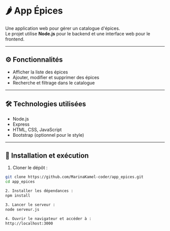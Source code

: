 # 🌶️ App Épices

Une application web pour gérer un catalogue d'épices.  
Le projet utilise **Node.js** pour le backend et une interface web pour le frontend.

---

## ⚙️ Fonctionnalités

- Afficher la liste des épices
- Ajouter, modifier et supprimer des épices
- Recherche et filtrage dans le catalogue

---

## 🛠️ Technologies utilisées

- Node.js  
- Express  
- HTML, CSS, JavaScript  
- Bootstrap (optionnel pour le style)

---

## 🚀 Installation et exécution

1. Cloner le dépôt :
```bash
git clone https://github.com/MarinaKamel-coder/app_epices.git
cd app_epices

2. Installer les dépendances :
npm install

3. Lancer le serveur :
node serveur.js

4. Ouvrir le navigateur et accéder à :
http://localhost:3000
